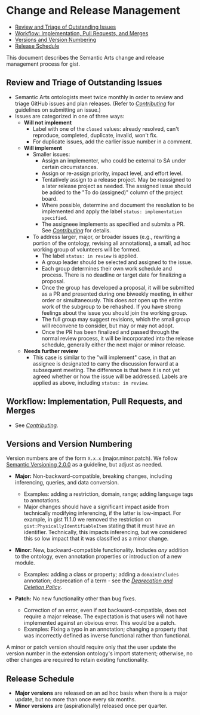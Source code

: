 Change and Release Management <!-- omit in toc -->
=====

- [Review and Triage of Outstanding Issues](#review-and-triage-of-outstanding-issues)
- [Workflow: Implementation, Pull Requests, and Merges](#workflow-implementation-pull-requests-and-merges)
- [Versions and Version Numbering](#versions-and-version-numbering)
- [Release Schedule](#release-schedule)

This document describes the Semantic Arts change and release management process for gist.

Review and Triage of Outstanding Issues
-----

- Semantic Arts ontologists meet twice monthly in order to review and triage GitHub issues and plan releases. (Refer to [*Contributing*](Contributing.md) for guidelines on submitting an issue.)
- Issues are categorized in one of three ways:
  - **Will not implement**
    - Label with one of the `closed` values: already resolved, can't reproduce, completed, duplicate, invalid, won't fix.
    - For duplicate issues, add the earlier issue number in a comment.
  - **Will implement**
    - Smaller issues:
      - Assign an implementer, who could be external to SA under certain circumstances.
      - Assign or re-assign priority, impact level, and effort level.
      - Tentatively assign to a release project. May be reassigned to a later release project as needed. The assigned issue should be added to the "To do (assigned)" column of the project board.
      - Where possible, determine and document the resolution to be implemented and apply the label `status: implementation specified`.
      - The assigneee implements as specified and submits a PR. See [*Contributing*](Contributing.md#submitting-a-pull-request-pr) for details.
    - To address larger, major, or broader issues (e.g., rewriting a portion of the ontology, revising all annotations), a small, ad hoc working group of volunteers will be formed.
      - The label `status: in review` is applied.
      - A group leader should be selected and assigned to the issue.
      - Each group determines their own work schedule and process. There is no deadline or target date for finalizing a proposal.
      - Once the group has developed a proposal, it will be submitted as a PR and presented during one biweekly meeting, in either order or simultaneously. This does *not* open up the entire work of the subgroup to be rehashed. If you have strong feelings about the issue you should join the working group.
      - The full group may suggest revisions, which the small group will reconvene to consider, but may or may not adopt.
      - Once the PR has been finalized and passed through the normal review process, it will be incorporated into the release schedule, generally either the next major or minor release.
  - **Needs further review**
    - This case is similar to the "will implement" case, in that an assignee is designated to carry the discussion forward at a subsequent meeting. The difference is that here it is not yet agreed whether or how the issue will be addressed. Labels are applied as above, including `status: in review`.

Workflow: Implementation, Pull Requests, and Merges
-----

- See [*Contributing*](Contributing.md).

Versions and Version Numbering
-----

Version numbers are of the form `X.x.x` (major.minor.patch). We follow [Semantic Versioning 2.0.0](https://semver.org/) as a guideline, but adjust as needed.

- **Major:** Non-backward-compatible, breaking changes, including inferencing, queries, and data conversion.
  - Examples: adding a restriction, domain, range; adding language tags to annotations.
  - Major changes should have a significant impact aside from technically modifying inferencing, if the latter is low-impact. For example, in gist 11.1.0 we removed the restriction on `gist:PhysicallyIdentifiableItem` stating that it must have an identifier. Technically, this impacts inferencing, but we considered this so low impact that it was classified as a minor change.

- **Minor:** New, backward-compatible functionality. Includes *any* addition to the ontology, even annotation properties or introduction of a new module.
  - Examples: adding a class or property; adding a `domainIncludes` annotation; deprecation of a term - see the [*Deprecation and Deletion Policy*](DeprecationAndDeletionPolicy.md).

- **Patch:** No new functionality other than bug fixes.
  - Correction of an error, even if not backward-compatible, does not require a major release. The expectation is that users will not have implemented against an obvious error. This would be a patch.
  - Examples: Fixing a typo in an annotation; changing a property that was incorrectly defined as inverse functional rather than functional.

A minor or patch version should require only that the user update the version number in the extension ontology's import statement; otherwise, no other changes are required to retain existing functionality.
  
Release Schedule
-----

- **Major versions** are released on an ad hoc basis when there is a major update, but no more than once every six months.
- **Minor versions** are (aspirationally) released once per quarter.
